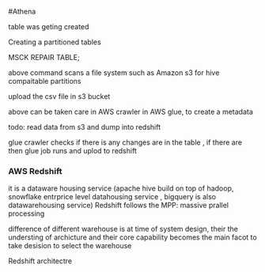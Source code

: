 

#Athena

table was geting created 

Creating a partitioned tables 



MSCK REPAIR TABLE;

above command scans a file system such as Amazon s3 for hive compaitable partitions



upload the csv file in s3 bucket


above can be taken care in AWS crawler in AWS glue, to create a metadata 



todo: read data from s3 and dump into redshift

glue crawler checks if there is any changes are in the table , if there are then glue job runs and uplod to redshift



### AWS Redshift
it is a dataware housing service (apache hive build on top of hadoop, snowflake entrprice level datahousing service , bigquery is also datawarehousing service)
Redshift follows the MPP: massive prallel processing


difference of different warehouse is at time of system design, their the understing of archicture and their core capability becomes the main facot to take desision to select the warehouse


Redshift architectre



